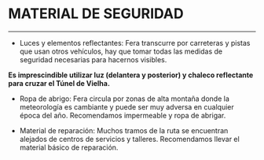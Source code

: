 # MATERIAL DE SEGURIDAD

---

- Luces y elementos reflectantes: Fera transcurre por carreteras y pistas que usan otros vehículos, hay que tomar todas las medidas de seguridad necesarias para hacernos visibles.

**Es imprescindible utilizar luz (delantera y posterior) y chaleco reflectante para cruzar el Túnel de Vielha.**

- Ropa de abrigo: Fera circula por zonas de alta montaña donde la meteorología es cambiante y puede ser muy adversa en cualquier época del año. Recomendamos impermeable y ropa de abrigar.

- Material de reparación: Muchos tramos de la ruta se encuentran alejados de centros de servicios y talleres. Recomendamos llevar el material básico de reparación.
